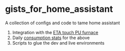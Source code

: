 # gists_for_home_assistant
A collection of configs and code to tame home assistant 

1. Integration with the [ETA touch PU furnace](https://github.com/matteobrusa/gists_for_home_assistant/blob/main/ETA%20touch%20integration.md) 
2. Daily [consumption stats](https://github.com/matteobrusa/gists_for_home_assistant/blob/main/daily%20consumption.md) for the above
3. Scripts to glue the dev and live environments
